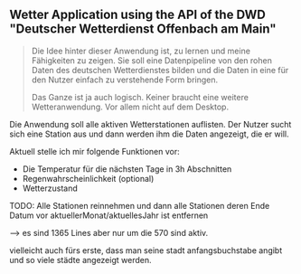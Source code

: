 ## Wetter Application using the API of the DWD "Deutscher Wetterdienst Offenbach am Main"

>Die Idee hinter dieser Anwendung ist, zu lernen und meine Fähigkeiten zu zeigen. Sie soll eine Datenpipeline von
den rohen Daten des deutschen Wetterdienstes bilden und die Daten in eine für den Nutzer einfach zu verstehende Form bringen.
>
>Das Ganze ist ja auch logisch. Keiner braucht eine weitere Wetteranwendung. Vor allem nicht auf dem Desktop. 


Die Anwendung soll alle aktiven Wetterstationen auflisten. 
Der Nutzer sucht sich eine Station aus und dann werden ihm 
die Daten angezeigt, die er will. 

Aktuell stelle ich mir folgende Funktionen vor:
- Die Temperatur für die nächsten Tage in 3h Abschnitten
- Regenwahrscheinlichkeit (optional)
- Wetterzustand

TODO:
Alle Stationen reinnehmen und dann alle Stationen 
deren Ende Datum vor aktuellerMonat/aktuellesJahr ist 
entfernen

--> es sind 1365 Lines aber nur um die 570 sind aktiv.

vielleicht auch fürs erste, dass man seine stadt anfangsbuchstabe angibt und so viele städte angezeigt werden.